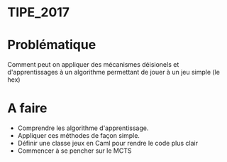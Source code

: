 # TIPE_2017

Problématique
============
Comment peut on appliquer des mécanismes déisionels et
d'apprentissages à un algorithme permettant de jouer à
un jeu simple (le hex)

A faire
=======

  - Comprendre les algorithme d'apprentissage.
  - Appliquer ces méthodes de façon simple.
  - Définir une classe jeux en Caml pour rendre le code plus clair
  - Commencer à se pencher sur le MCTS
  
